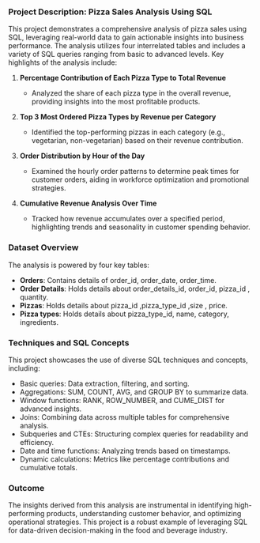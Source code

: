### Project Description: Pizza Sales Analysis Using SQL  

This project demonstrates a comprehensive analysis of pizza sales using SQL, leveraging real-world data to gain actionable insights into business performance. The analysis utilizes four interrelated tables and includes a variety of SQL queries ranging from basic to advanced levels. Key highlights of the analysis include:  

1. **Percentage Contribution of Each Pizza Type to Total Revenue**  
   - Analyzed the share of each pizza type in the overall revenue, providing insights into the most profitable products.

2. **Top 3 Most Ordered Pizza Types by Revenue per Category**  
   - Identified the top-performing pizzas in each category (e.g., vegetarian, non-vegetarian) based on their revenue contribution.  

3. **Order Distribution by Hour of the Day**  
   - Examined the hourly order patterns to determine peak times for customer orders, aiding in workforce optimization and promotional strategies.

4. **Cumulative Revenue Analysis Over Time**  
   - Tracked how revenue accumulates over a specified period, highlighting trends and seasonality in customer spending behavior.  

### Dataset Overview  

The analysis is powered by four key tables:  
- **Orders**: Contains details of order_id, order_date, order_time.  
- **Order Details**: Holds details about order_details_id, order_id, pizza_id , quantity.  
- **Pizzas**: Holds details about pizza_id ,pizza_type_id ,size , price.
- **Pizza types**:  Holds details about   pizza_type_id, name, category, ingredients.

### Techniques and SQL Concepts  

This project showcases the use of diverse SQL techniques and concepts, including:  
- Basic queries: Data extraction, filtering, and sorting.  
- Aggregations: SUM, COUNT, AVG, and GROUP BY to summarize data.  
- Window functions: RANK, ROW_NUMBER, and CUME_DIST for advanced insights.  
- Joins: Combining data across multiple tables for comprehensive analysis.  
- Subqueries and CTEs: Structuring complex queries for readability and efficiency.  
- Date and time functions: Analyzing trends based on timestamps.  
- Dynamic calculations: Metrics like percentage contributions and cumulative totals.  

### Outcome  

The insights derived from this analysis are instrumental in identifying high-performing products, understanding customer behavior, and optimizing operational strategies. This project is a robust example of leveraging SQL for data-driven decision-making in the food and beverage industry.
